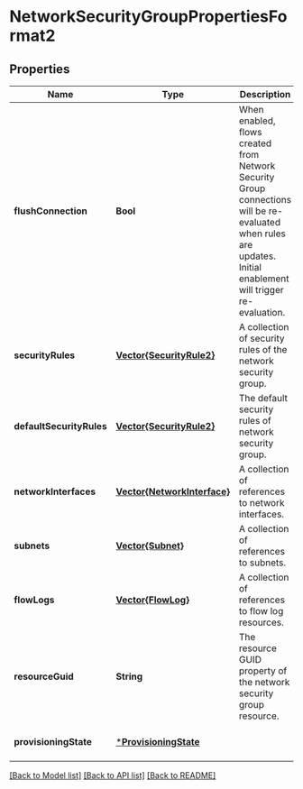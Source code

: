 # NetworkSecurityGroupPropertiesFormat2


## Properties
Name | Type | Description | Notes
------------ | ------------- | ------------- | -------------
**flushConnection** | **Bool** | When enabled, flows created from Network Security Group connections will be re-evaluated when rules are updates. Initial enablement will trigger re-evaluation. | [optional] [default to nothing]
**securityRules** | [**Vector{SecurityRule2}**](SecurityRule2.md) | A collection of security rules of the network security group. | [optional] [default to nothing]
**defaultSecurityRules** | [**Vector{SecurityRule2}**](SecurityRule2.md) | The default security rules of network security group. | [optional] [readonly] [default to nothing]
**networkInterfaces** | [**Vector{NetworkInterface}**](NetworkInterface.md) | A collection of references to network interfaces. | [optional] [readonly] [default to nothing]
**subnets** | [**Vector{Subnet}**](Subnet.md) | A collection of references to subnets. | [optional] [readonly] [default to nothing]
**flowLogs** | [**Vector{FlowLog}**](FlowLog.md) | A collection of references to flow log resources. | [optional] [readonly] [default to nothing]
**resourceGuid** | **String** | The resource GUID property of the network security group resource. | [optional] [readonly] [default to nothing]
**provisioningState** | [***ProvisioningState**](ProvisioningState.md) |  | [optional] [default to nothing]


[[Back to Model list]](../README.md#models) [[Back to API list]](../README.md#api-endpoints) [[Back to README]](../README.md)


